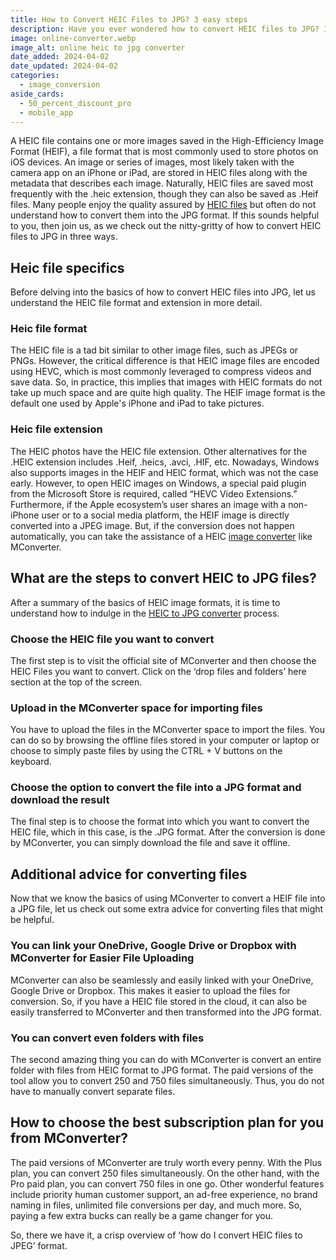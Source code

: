 ```yaml
---
title: How to Convert HEIC Files to JPG? 3 easy steps
description: Have you ever wondered how to convert HEIC files to JPG? In this article you will find 3 easy steps to guide you through the process!
image: online-converter.webp
image_alt: online heic to jpg converter
date_added: 2024-04-02
date_updated: 2024-04-02
categories:
  - image_conversion
aside_cards:
  - 50_percent_discount_pro
  - mobile_app
---
```


A HEIC file contains one or more images saved in the High-Efficiency Image Format (HEIF), a file format that is most commonly used to store photos on iOS devices. An image or series of images, most likely taken with the camera app on an iPhone or iPad, are stored in HEIC files along with the metadata that describes each image. Naturally, HEIC files are saved most frequently with the .heic extension, though they can also be saved as .Heif files. Many people enjoy the quality assured by [HEIC files](https://mconverter.eu/convert/heic/) but often do not understand how to convert them into the JPG format. If this sounds helpful to you, then join us, as we check out the nitty-gritty of how to convert HEIC files to JPG in three ways.

## Heic file specifics
Before delving into the basics of how to convert HEIC files into JPG, let us understand the HEIC file format and extension in more detail.

### Heic file format

The HEIC file is a tad bit similar to other image files, such as JPEGs or PNGs. However, the critical difference is that HEIC image files are encoded using HEVC, which is most commonly leveraged to compress videos and save data. So, in practice, this implies that images with HEIC formats do not take up much space and are quite high quality. The HEIF image format is the default one used by Apple's iPhone and iPad to take pictures.

### Heic file extension

The HEIC photos have the HEIC file extension. Other alternatives for the .HEIC extension includes .Heif, .heics, .avci, .HIF, etc. Nowadays, Windows also supports images in the HEIF and HEIC format, which was not the case early. However, to open HEIC images on Windows, a special paid plugin from the Microsoft Store is required, called “HEVC Video Extensions.”
Furthermore, if the Apple ecosystem’s user shares an image with a non-iPhone user or to a social media platform, the HEIF image is directly converted into a JPEG image. But, if the conversion does not happen automatically, you can take the assistance of a HEIC [image converter](https://mconverter.eu/converter/image/) like MConverter.

## What are the steps to convert HEIC to JPG files?
After a summary of the basics of HEIC image formats, it is time to understand how to indulge in the [HEIC to JPG converter](https://mconverter.eu/convert/heic/jpg/) process. 

### Choose the HEIC file you want to convert

The first step is to visit the official site of MConverter and then choose the HEIC Files you want to convert. Click on the ‘drop files and folders’ here section at the top of the screen.

### Upload in the MConverter space for importing files

You have to upload the files in the MConverter space to import the files. You can do so by browsing the offline files stored in your computer or laptop or choose to simply paste files by using the CTRL + V buttons on the keyboard.

### Choose the option to convert the file into a JPG format and download the result

The final step is to choose the format into which you want to convert the HEIC file, which in this case, is the .JPG format. After the conversion is done by MConverter, you can simply download the file and save it offline.

## Additional advice for converting files

Now that we know the basics of using MConverter to convert a HEIF file into a JPG file, let us check out some extra advice for converting files that might be helpful.

### You can link your OneDrive, Google Drive or Dropbox with MConverter for Easier File Uploading

MConverter can also be seamlessly and easily linked with your OneDrive, Google Drive or Dropbox. This makes it easier to upload the files for conversion. So, if you have a HEIC file stored in the cloud, it can also be easily transferred to MConverter and then transformed into the JPG format.

### You can convert even folders with files

The second amazing thing you can do with MConverter is convert an entire folder with files from HEIC format to JPG format. The paid versions of the tool allow you to convert 250 and 750 files simultaneously. Thus, you do not have to manually convert separate files.

## How to choose the best subscription plan for you from MConverter?

The paid versions of MConverter are truly worth every penny. With the Plus plan, you can convert 250 files simultaneously. On the other hand, with the Pro paid plan, you can convert 750 files in one go. Other wonderful features include priority human customer support, an ad-free experience, no brand naming in files, unlimited file conversions per day, and much more. So, paying a few extra bucks can really be a game changer for you.

So, there we have it, a crisp overview of ‘how do I convert HEIC files to JPEG’ format.

